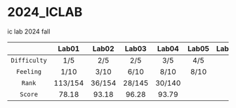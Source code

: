 # 2024_ICLAB
ic lab 2024 fall

|  | Lab01 | Lab02 | Lab03 | Lab04 | Lab05 | Lab06 | MP | OT |
| :---: | :---: | :---: | :---: | :---: | :---: | :---: | :---: | :---: |
| `Difficulty` | 1/5 | 2/5 | 2/5 | 3/5 | 4/5 |  |  |  |  |
| `Feeling` | 1/10 | 3/10 | 6/10 | 8/10 | 8/10 |  |  |  |
| `Rank` | 113/154 | 36/154 | 28/145 | 30/140 |  |  |  |  |
| `Score` | 78.18 | 93.18 | 96.28 | 93.79 |  |  |  |  |
